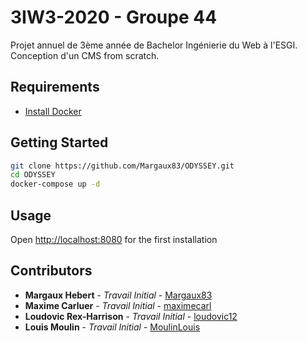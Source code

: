 # 3IW3-2020 - Groupe 44
Projet annuel de 3ème année de Bachelor Ingénierie du Web à l'ESGI.
Conception d'un CMS from scratch.

## Requirements
* [Install Docker](https://docs.docker.com/get-docker/)

## Getting Started
```sh
git clone https://github.com/Margaux83/ODYSSEY.git
cd ODYSSEY
docker-compose up -d
```

## Usage
Open [http://localhost:8080](http://localhost:8080) for the first installation

## Contributors
* **Margaux Hebert** - *Travail Initial* - [Margaux83](https://github.com/Margaux83)
* **Maxime Carluer** - *Travail Initial* - [maximecarl](https://github.com/maximecarl)
* **Loudovic Rex-Harrison** - *Travail Initial* - [loudovic12](https://github.com/loudovic12)
* **Louis Moulin** - *Travail Initial* - [MoulinLouis](https://github.com/MoulinLouis)